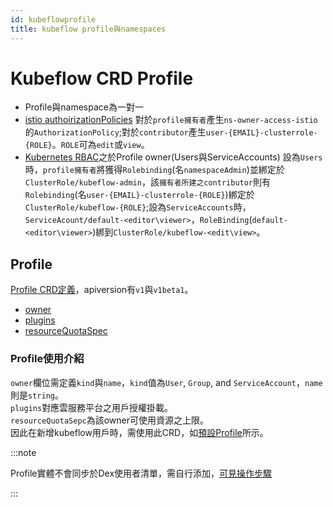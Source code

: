 ```yaml
---
id: kubeflowprofile
title: kubeflow profile與namespaces
---
```


# Kubeflow CRD Profile
* Profile與namespace為一對一
* [istio authoirizationPolicies](https://istio.io/latest/docs/reference/config/security/authorization-policy/)
對於`profile擁有者`產生`ns-owner-access-istio`的`AuthorizationPolicy`;對於`contributor`產生`user-{EMAIL}-clusterrole-{ROLE}`。`ROLE`可為`edit`或`view`。<br/>
* [Kubernetes RBAC](https://kubernetes.io/docs/reference/access-authn-authz/rbac/)之於Profile owner(Users與ServiceAccounts)
設為`Users`時，`profile擁有者`將獲得`Rolebinding`(名`namespaceAdmin`)並綁定於`ClusterRole/kubeflow-admin`，該`擁有者所建之contributor`則有`Rolebinding`(名`user-{EMAIL}-clusterrole-{ROLE}`)綁定於`ClusterRole/kubeflow-{ROLE}`;設為`ServiceAccounts`時，`ServiceAcount/default-<editor\viewer>`，`RoleBinding`(`default-<editor\viewer>`)綁到`ClusterRole/kubeflow-<edit\view>`。
## Profile
[Profile CRD定義](https://github.com/kubeflow/kubeflow/blob/master/components/profile-controller/config/crd/bases/kubeflow.org_profiles.yaml)，apiversion有`v1`與`v1beta1`。
* [owner](https://github.com/kubeflow/kubeflow/blob/master/components/profile-controller/config/crd/bases/kubeflow.org_profiles.yaml#L37-L63)
* [plugins](https://github.com/kubeflow/kubeflow/blob/master/components/profile-controller/config/crd/bases/kubeflow.org_profiles.yaml#L68-L84)
* [resourceQuotaSpec](https://github.com/kubeflow/kubeflow/blob/master/components/profile-controller/config/crd/bases/kubeflow.org_profiles.yaml#L88-L146)
### Profile使用介紹
`owner`欄位需定義`kind`與`name`，`kind`值為`User`, `Group`, and `ServiceAccount`，`name`則是`string`。<br/>
`plugins`對應雲服務平台之用戶授權掛載。<br/>
`resourceQuotaSepc`為該owner可使用資源之上限。<br/>
因此在新增kubeflow用戶時，需使用此CRD，如[預設Profile](https://github.com/kubeflow/manifests/blob/v1.8.0/common/user-namespace/base/profile-instance.yaml)所示。

:::note

Profile實體不會同步於Dex使用者清單，需自行添加，[可見操作步驟](https://github.com/kubeflow/manifests/tree/master?tab=readme-ov-file#change-default-user-password)

:::